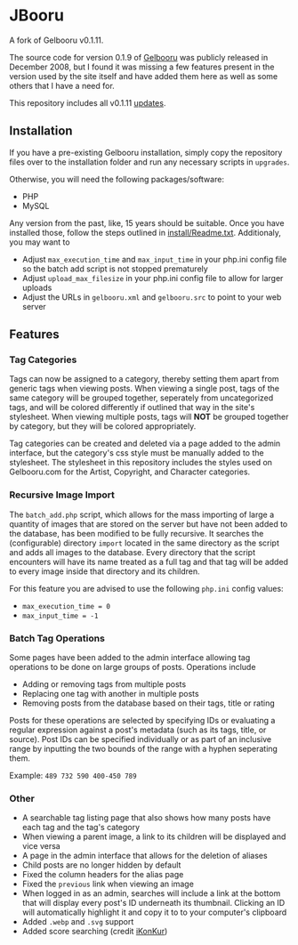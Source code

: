 # JBooru

A fork of Gelbooru v0.1.11.

The source code for version 0.1.9 of [Gelbooru](https://gelbooru.com) was publicly released in December 2008, but I found it was missing a few features present in the version used by the site itself and have added them here as well as some others that I have a need for.

This repository includes all v0.1.11 [updates](https://gelbooru.com/index.php?page=forum&s=view&id=99&pid=0).

## Installation

If you have a pre-existing Gelbooru installation, simply copy the repository files over to the installation folder and run any necessary scripts in `upgrades`.

Otherwise, you will need the following packages/software:

* PHP
* MySQL

Any version from the past, like, 15 years should be suitable. Once you have installed those, follow the steps outlined in [install/Readme.txt](install/Readme.txt). Additionaly, you may want to

* Adjust `max_execution_time` and `max_input_time` in your php.ini config file so the batch add script is not stopped prematurely
* Adjust `upload_max_filesize` in your php.ini config file to allow for larger uploads
* Adjust the URLs in `gelbooru.xml` and `gelbooru.src` to point to your web server

## Features

### Tag Categories

Tags can now be assigned to a category, thereby setting them apart from generic tags when viewing posts. When viewing a single post, tags of the same category will be grouped together, seperately from uncategorized tags, and will be colored differently if outlined that way in the site's stylesheet. When viewing multiple posts, tags will __NOT__ be grouped together by category, but they will be colored appropriately.

Tag categories can be created and deleted via a page added to the admin interface, but the category's css style must be manually added to the stylesheet. The stylesheet in this repository includes the styles used on Gelbooru.com for the Artist, Copyright, and Character categories.

### Recursive Image Import

The `batch_add.php` script, which allows for the mass importing of large a quantity of images that are stored on the server but have not been added to the database, has been modified to be fully recursive. It searches the (configurable) directory `import` located in the same directory as the script and adds all images to the database. Every directory that the script encounters will have its name treated as a full tag and that tag will be added to every image inside that directory and its children.

For this feature you are advised to use the following `php.ini` config values:

* `max_execution_time = 0`
* `max_input_time = -1`

### Batch Tag Operations

Some pages have been added to the admin interface allowing tag operations to be done on large groups of posts. Operations include

* Adding or removing tags from multiple posts
* Replacing one tag with another in multiple posts
* Removing posts from the database based on their tags, title or rating

Posts for these operations are selected by specifying IDs or evaluating a regular expression against a post's metadata (such as its tags, title, or source). Post IDs can be specified individually or as part of an inclusive range by inputting the two bounds of the range with a hyphen seperating them.

Example: `489 732 590 400-450 789`

### Other

* A searchable tag listing page that also shows how many posts have each tag and the tag's category
* When viewing a parent image, a link to its children will be displayed and vice versa
* A page in the admin interface that allows for the deletion of aliases
* Child posts are no longer hidden by default
* Fixed the column headers for the alias page
* Fixed the `previous` link when viewing an image
* When logged in as an admin, searches will include a link at the bottom that will display every post's ID underneath its thumbnail. Clicking an ID will automatically highlight it and copy it to to your computer's clipboard
* Added `.webp` and `.svg` support
* Added score searching (credit [iKonKur](https://github.com/iKonKur))
